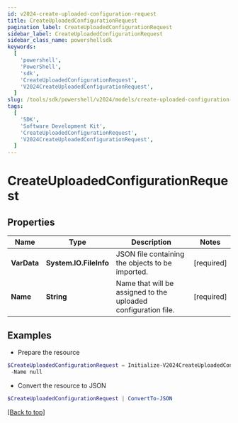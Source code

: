 ```yaml
---
id: v2024-create-uploaded-configuration-request
title: CreateUploadedConfigurationRequest
pagination_label: CreateUploadedConfigurationRequest
sidebar_label: CreateUploadedConfigurationRequest
sidebar_class_name: powershellsdk
keywords:
  [
    'powershell',
    'PowerShell',
    'sdk',
    'CreateUploadedConfigurationRequest',
    'V2024CreateUploadedConfigurationRequest',
  ]
slug: /tools/sdk/powershell/v2024/models/create-uploaded-configuration-request
tags:
  [
    'SDK',
    'Software Development Kit',
    'CreateUploadedConfigurationRequest',
    'V2024CreateUploadedConfigurationRequest',
  ]
---
```


# CreateUploadedConfigurationRequest

## Properties

| Name | Type | Description | Notes |
| --- | --- | --- | --- |
| **VarData** | **System.IO.FileInfo** | JSON file containing the objects to be imported. | [required] |
| **Name** | **String** | Name that will be assigned to the uploaded configuration file. | [required] |

## Examples

- Prepare the resource

```powershell
$CreateUploadedConfigurationRequest = Initialize-V2024CreateUploadedConfigurationRequest  -VarData null `
 -Name null
```

- Convert the resource to JSON

```powershell
$CreateUploadedConfigurationRequest | ConvertTo-JSON
```

[[Back to top]](#)
